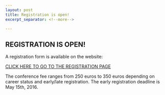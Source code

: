 ```yaml
---
layout: post
title: Registration is open!
excerpt_separator: <!--more-->

---
```




<!--more-->

REGISTRATION IS OPEN!
-----------------------

A registration form is available on the website:  

[CLICK HERE TO GO TO THE REGISTRATION PAGE](http://matteobachetti.github.io/supereddington2016/registration/)

The conference fee ranges from 250 euros to 350 euros depending on career status and early/late registration. The early registration deadline is May 15th, 2016.
